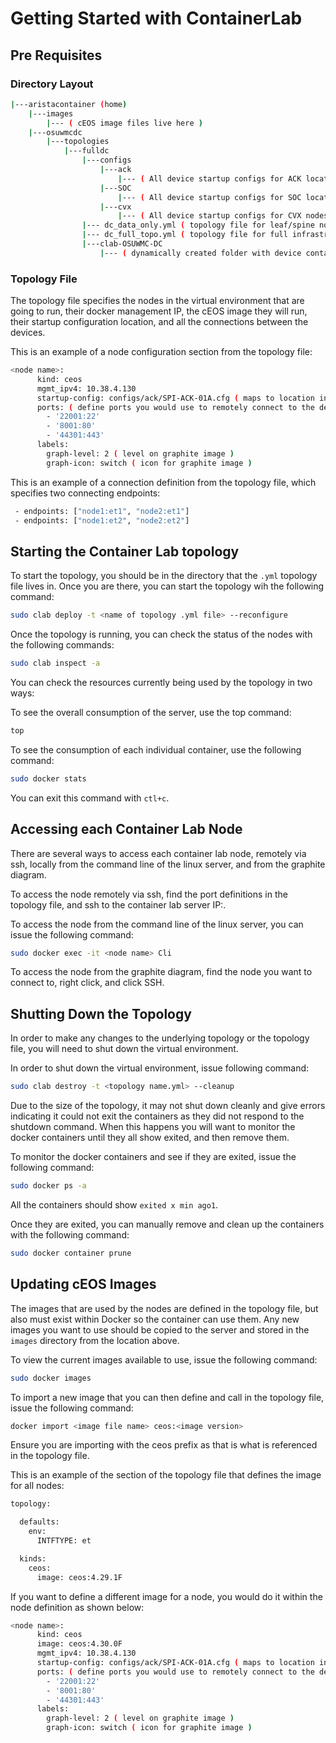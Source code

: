 # Getting Started with ContainerLab

## Pre Requisites

### Directory Layout

```bash
|---aristacontainer (home)    
    |---images
        |--- ( cEOS image files live here )
    |---osuwmcdc
        |---topologies
            |---fulldc
                |---configs
                    |---ack
                        |--- ( All device startup configs for ACK location live here )
                    |---SOC
                        |--- ( All device startup configs for SOC location live here )
                    |---cvx
                        |--- ( All device startup configs for CVX nodes live here )
                |--- dc_data_only.yml ( topology file for leaf/spine nodes not including OOB network )
                |--- dc_full_topo.yml ( topology file for full infrastructure )
                |---clab-OSUWMC-DC
                    |--- ( dynamically created folder with device container data / running configs / etc )
```

### Topology File

The topology file specifies the nodes in the virtual environment that are going to run, their docker management IP, the cEOS image they will run, their startup configuration location, and all the connections between the devices.

This is an example of a node configuration section from the topology file:

```bash
<node name>:
      kind: ceos 
      mgmt_ipv4: 10.38.4.130
      startup-config: configs/ack/SPI-ACK-01A.cfg ( maps to location in directory structure )
      ports: ( define ports you would use to remotely connect to the device )
        - '22001:22'
        - '8001:80'
        - '44301:443'
      labels:
        graph-level: 2 ( level on graphite image )
        graph-icon: switch ( icon for graphite image )
```

This is an example of a connection definition from the topology file, which specifies two connecting endpoints:

```bash
 - endpoints: ["node1:et1", "node2:et1"]
 - endpoints: ["node1:et2", "node2:et2"]
```

## Starting the Container Lab topology

To start the topology, you should be in the directory that the `.yml` topology file lives in.  Once you are there, you can start the topology wih the following command:

```bash
sudo clab deploy -t <name of topology .yml file> --reconfigure
```

Once the topology is running, you can check the status of the nodes with the following commands:

```bash
sudo clab inspect -a
```

You can check the resources currently being used by the topology in two ways:

To see the overall consumption of the server, use the top command:

```bash
top
```

To see the consumption of each individual container, use the following command:

```bash
sudo docker stats
```

You can exit this command with `ctl+c`.

## Accessing each Container Lab Node

There are several ways to access each container lab node, remotely via ssh, locally from the command line of the linux server, and from the graphite diagram.

To access the node remotely via ssh, find the port definitions in the topology file, and ssh to the container lab server IP:<port defined>.

To access the node from the command line of the linux server, you can issue the following command:

```bash
sudo docker exec -it <node name> Cli
```

To access the node from the graphite diagram, find the node you want to connect to, right click, and click SSH.


## Shutting Down the Topology

In order to make any changes to the underlying topology or the topology file, you will need to shut down the virtual environment.  

In order to shut down the virtual environment, issue following command:

```bash
sudo clab destroy -t <topology name.yml> --cleanup
```

Due to the size of the topology, it may not shut down cleanly and give errors indicating it could not exit the containers as they did not respond to the shutdown command.  When this happens you will want to monitor the docker containers until they all show exited, and then remove them.

To monitor the docker containers and see if they are exited, issue the following command:

```bash
sudo docker ps -a
```

All the containers should show `exited x min ago1`.

Once they are exited, you can manually remove and clean up the containers with the following command:

```bash
sudo docker container prune
```

## Updating cEOS Images

The images that are used by the nodes are defined in the topology file, but also must exist within Docker so the container can use them.  Any new images you want to use should be copied to the server and stored in the `images` directory from the location above.

To view the current images available to use, issue the following command:

```bash
sudo docker images
```

To import a new image that you can then define and call in the topology file, issue the following command:

```bash
docker import <image file name> ceos:<image version>
```

Ensure you are importing with the ceos prefix as that is what is referenced in the topology file.

This is an example of the section of the topology file that defines the image for all nodes:

```bash
topology:

  defaults:
    env:
      INTFTYPE: et

  kinds:
    ceos:
      image: ceos:4.29.1F
```

If you want to define a different image for a node, you would do it within the node definition as shown below:

```bash
<node name>:
      kind: ceos
      image: ceos:4.30.0F
      mgmt_ipv4: 10.38.4.130
      startup-config: configs/ack/SPI-ACK-01A.cfg ( maps to location in directory structure )
      ports: ( define ports you would use to remotely connect to the device )
        - '22001:22'
        - '8001:80'
        - '44301:443'
      labels:
        graph-level: 2 ( level on graphite image )
        graph-icon: switch ( icon for graphite image )
```
